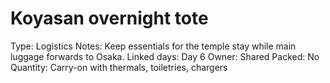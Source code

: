 # Koyasan overnight tote

Type: Logistics
Notes: Keep essentials for the temple stay while main luggage forwards to Osaka. Linked days: Day 6 Owner: Shared
Packed: No
Quantity: Carry-on with thermals, toiletries, chargers
